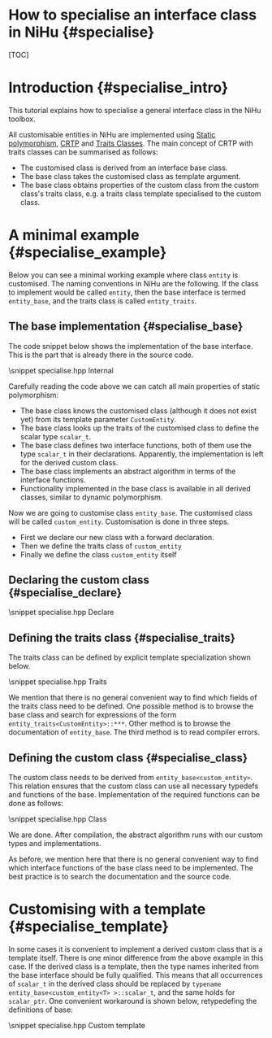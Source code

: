 How to specialise an interface class in NiHu {#specialise}
============================================

[CRTP]:http://en.wikipedia.org/wiki/Curiously_recurring_template_pattern
[Static polymorphism]:http://en.wikipedia.org/wiki/Template_metaprogramming#Static_polymorphism
[Traits classes]:http://www.cantrip.org/traits.html

[TOC]

Introduction {#specialise_intro}
============

This tutorial explains how to specialise a general interface class in the NiHu toolbox.

All customisable entities in NiHu are implemented using [Static polymorphism], [CRTP] and [Traits Classes].
The main concept of CRTP with traits classes can be summarised as follows:
- The customised class is derived from an interface base class.
- The base class takes the customised class as template argument.
- The base class obtains properties of the custom class from the custom class's traits class, e.g. a traits class template specialised to the custom class.

A minimal example {#specialise_example}
=================

Below you can see a minimal working example where class `entity` is customised.
The naming conventions in NiHu are the following.
If the class to implement would be called `entity`, then the base interface is termed `entity_base`, and the traits class is called `entity_traits`.

The base implementation {#specialise_base}
-----------------------

The code snippet below shows the implementation of the base interface.
This is the part that is already there in the source code.

\snippet specialise.hpp Internal

Carefully reading the code above we can catch all main properties of static polymorphism:
- The base class knows the customised class (although it does not exist yet) from its template parameter `CustomEntity`.
- The base class looks up the traits of the customised class to define the scalar type `scalar_t`.
- The base class defines two interface functions, both of them use the type `scalar_t` in their declarations.
Apparently, the implementation is left for the derived custom class.
- The base class implements an abstract algorithm in terms of the interface functions.
- Functionality implemented in the base class is available in all derived classes, similar to dynamic polymorphism.

Now we are going to customise class `entity_base`. The customised class will be called `custom_entity`.
Customisation is done in three steps.
- First we declare our new class with a forward declaration.
- Then we define the traits class of `custom_entity`
- Finally we define the class `custom_entity` itself

Declaring the custom class {#specialise_declare}
--------------------------

\snippet specialise.hpp Declare

Defining the traits class {#specialise_traits}
-------------------------

The traits class can be defined by explicit template specialization shown below.

\snippet specialise.hpp Traits

We mention that there is no general convenient way to find which fields of the traits class need to be defined.
One possible method is to browse the base class and search for expressions of the form `entity_traits<CustomEntity>::***`.
Other method is to browse the documentation of `entity_base`.
The third method is to read compiler errors.

Defining the custom class {#specialise_class}
-------------------------

The custom class needs to be derived from `entity_base<custom_entity>`.
This relation ensures that the custom class can use all necessary typedefs and functions of the base.
Implementation of the required functions can be done as follows:

\snippet specialise.hpp Class

We are done. After compilation, the abstract algorithm runs with our custom types and implementations.

As before, we mention here that there is no general convenient way to find which interface functions of the base class need to be implemented.
The best practice is to search the documentation and the source code.


Customising with a template {#specialise_template}
===========================

In some cases it is convenient to implement a derived custom class that is a template itself.
There is one minor difference from the above example in this case.
If the derived class is a template, then the type names inherited from the base interface should be fully qualified.
This means that all occurrences of `scalar_t` in the derived class should be replaced by `typename entity_base<custom_entity<T> >::scalar_t`, and the same holds for `scalar_ptr`. One convenient workaround is shown below, retypedefing the definitions of base:

\snippet specialise.hpp Custom template


